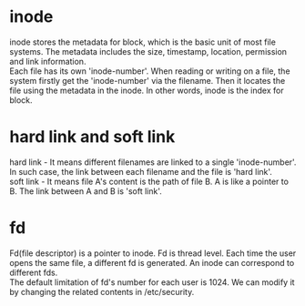 # inode #
inode stores the metadata for block, which is the basic unit of most file systems. The metadata includes the size, timestamp, location, permission and link information.  
Each file has its own 'inode-number'. When reading or writing on a file, the system firstly get the 'inode-number' via the filename. 
Then it locates the file using the metadata in the inode.
In other words, inode is the index for block. 

# hard link and soft link #
hard link - It means different filenames are linked to a single 'inode-number'. In such case, the link between each filename and the file is 'hard link'.  
soft link - It means file A's content is the path of file B. A is like a pointer to B. The link between A and B is 'soft link'.

# fd #
Fd(file descriptor) is a pointer to inode. Fd is thread level. Each time the user opens the same file, a different fd is generated. An inode can correspond to different fds.  
The default limitation of fd's number for each user is 1024. We can modify it by changing the related contents in /etc/security.
